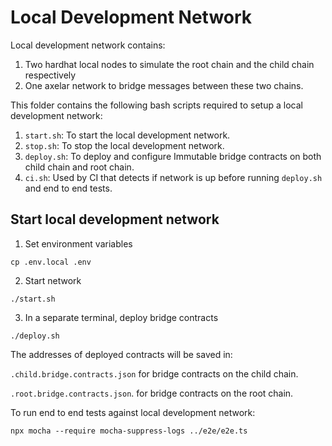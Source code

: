 # Local Development Network

Local development network contains:
1. Two hardhat local nodes to simulate the root chain and the child chain respectively
2. One axelar network to bridge messages between these two chains.

This folder contains the following bash scripts required to setup a local development network:
1. `start.sh`: To start the local development network.
2. `stop.sh`: To stop the local development network.
3. `deploy.sh`: To deploy and configure Immutable bridge contracts on both child chain and root chain.
4. `ci.sh`: Used by CI that detects if network is up before running `deploy.sh` and end to end tests.

## Start local development network
1. Set environment variables
```
cp .env.local .env
```
2. Start network
```
./start.sh
```
3. In a separate terminal, deploy bridge contracts
```
./deploy.sh
```
The addresses of deployed contracts will be saved in: 

`.child.bridge.contracts.json` for bridge contracts on the child chain.

`.root.bridge.contracts.json`. for bridge contracts on the root chain.

To run end to end tests against local development network:
```
npx mocha --require mocha-suppress-logs ../e2e/e2e.ts
```